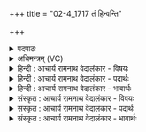 +++
title = "02-4_1717 तं हिन्वन्ति"

+++
<details><summary>पदपाठः</summary>

त꣢म्। हि꣣न्वन्ति। मदच्यु꣡त꣢म्। म꣣द। च्यु꣡त꣢꣯म्। ह꣡रि꣢꣯म्। न꣣दी꣡षु꣢। वा꣣जि꣡न꣢म्। इ꣡न्दु꣢꣯म्। इ꣡न्द्रा꣢꣯य। म꣣त्सर꣢म्। १७१७।
</details>

<details><summary>अधिमन्त्रम् (VC)</summary>

- पवमानः सोमः
- अवत्सारः काश्यपः
- गायत्री
- षड्जः
</details>

<details><summary>हिन्दी : आचार्य रामनाथ वेदालंकार - विषयः</summary>

अगले मन्त्र में उपासक लोग क्या करते हैं,यह कहा गया है।
</details>

<details><summary>हिन्दी : आचार्य रामनाथ वेदालंकार - पदार्थः</summary>

पदार्थान्वय -  प्रबोध को प्राप्त जागरूक उपासक लोग (मदच्युतम्) उत्साहवर्षी, (हरिम्) पापहर्ता, (वाजिनम्) बलवान् (मत्सरम्) तृप्तिप्रद (तम्) उस अद्भुत (इन्दुम्) ब्रह्मानन्द-रस को (नदीषु) धाराओं के रूप में (इन्द्राय) जीवात्मा के लिए (हिन्वन्ति) प्रेरित करते हैं ॥४॥
</details>

<details><summary>हिन्दी : आचार्य रामनाथ वेदालंकार - भावार्थः</summary>

भावार्थ -  जो लोग परमात्मा की उपासना द्वारा ब्रह्मानन्द की धाराओं से अपने आत्मा को तृप्त करते हैं,वे धन्य हो जाते हैं ॥४॥
</details>

<details><summary>संस्कृत : आचार्य रामनाथ वेदालंकार - विषयः</summary>

अथोपासकाः किं कुर्वन्तीत्याह।
</details>

<details><summary>संस्कृत : आचार्य रामनाथ वेदालंकार - पदार्थः</summary>

पदार्थान्वय -  प्राप्तप्रबोधा जागरूका उपासका जनाः (मदच्युतम्) उत्साहस्राविणम्, (हरिम्) पापहर्तारम्, (वाजिनम्) बलवन्तम्, (मत्सरम्) तृप्तिप्रदम्, (तम्) अद्भुतम् (इन्दुम्) ब्रह्मानन्दरसम् (नदीषु) धारासु (इन्द्राय) जीवात्मने (हिन्वन्ति) प्रेरयन्ति ॥४॥
</details>

<details><summary>संस्कृत : आचार्य रामनाथ वेदालंकार - भावार्थः</summary>

भावार्थ -  ये जनाः परमात्मोपासनया ब्रह्मानन्दधाराभिः स्वात्मानं तर्पयन्ति ते धन्या जायन्ते ॥४॥
</details>